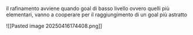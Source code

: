 il rafinamento avviene quando goal di basso livello ovvero quelli più elementari, vanno a cooperare per il raggiungimento di un goal più astratto

![[Pasted image 20250416174408.png]]